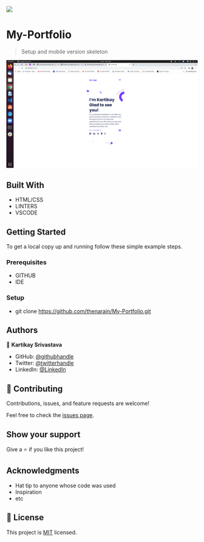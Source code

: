 ![](https://img.shields.io/badge/Microverse-blueviolet)

# My-Portfolio

> Setup and mobile version skeleton

![screenshot](./Images/Setup-mobile-skeleton.png)

## Built With

- HTML/CSS
- LINTERS
- VSCODE

## Getting Started

To get a local copy up and running follow these simple example steps.

### Prerequisites

- GITHUB
- IDE

### Setup

- git clone https://github.com/thenarain/My-Portfolio.git

## Authors

👤 **Kartikay Srivastava**

- GitHub: [@githubhandle](https://github.com/thenarain)
- Twitter: [@twitterhandle](https://twitter.com/TheNarainKartik)
- LinkedIn: [@LinkedIn](https://www.linkedin.com/in/kartikay-srivastava/)

## 🤝 Contributing

Contributions, issues, and feature requests are welcome!

Feel free to check the [issues page](../../issues/).

## Show your support

Give a ⭐️ if you like this project!

## Acknowledgments

- Hat tip to anyone whose code was used
- Inspiration
- etc

## 📝 License

This project is [MIT](./MIT.md) licensed.
